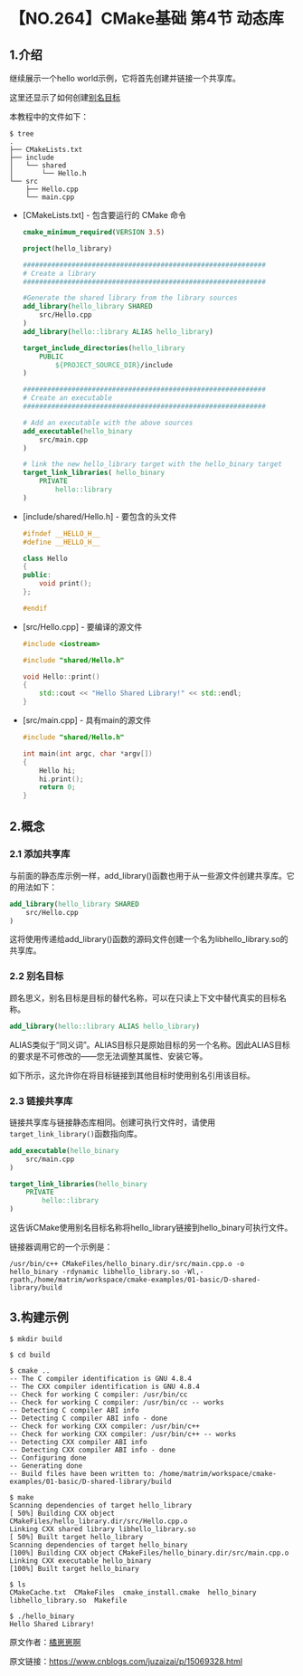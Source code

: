 # 【NO.264】CMake基础 第4节 动态库

## 1.介绍

继续展示一个hello world示例，它将首先创建并链接一个共享库。

这里还显示了如何创建[别名目标](https://cmake.org/cmake/help/v3.0/manual/cmake-buildsystem.7.html#alias-targets)

本教程中的文件如下：

```shell
$ tree
.
├── CMakeLists.txt
├── include
│   └── shared
│       └── Hello.h
└── src
    ├── Hello.cpp
    └── main.cpp
```

- [CMakeLists.txt] - 包含要运行的 CMake 命令

  ```cmake
  cmake_minimum_required(VERSION 3.5)
  
  project(hello_library)
  
  ############################################################
  # Create a library
  ############################################################
  
  #Generate the shared library from the library sources
  add_library(hello_library SHARED 
      src/Hello.cpp
  )
  add_library(hello::library ALIAS hello_library)
  
  target_include_directories(hello_library
      PUBLIC 
          ${PROJECT_SOURCE_DIR}/include
  )
  
  ############################################################
  # Create an executable
  ############################################################
  
  # Add an executable with the above sources
  add_executable(hello_binary
      src/main.cpp
  )
  
  # link the new hello_library target with the hello_binary target
  target_link_libraries( hello_binary
      PRIVATE 
          hello::library
  )
  ```

- [include/shared/Hello.h] - 要包含的头文件

  ```cpp
  #ifndef __HELLO_H__
  #define __HELLO_H__
  
  class Hello
  {
  public:
      void print();
  };
  
  #endif
  ```

- [src/Hello.cpp] - 要编译的源文件

  ```cpp
  #include <iostream>
  
  #include "shared/Hello.h"
  
  void Hello::print()
  {
      std::cout << "Hello Shared Library!" << std::endl;
  }
  ```

- [src/main.cpp] - 具有main的源文件

  ```cpp
  #include "shared/Hello.h"
  
  int main(int argc, char *argv[])
  {
      Hello hi;
      hi.print();
      return 0;
  }
  ```

## 2.概念

### 2.1 添加共享库

与前面的静态库示例一样，add_library()函数也用于从一些源文件创建共享库。它的用法如下：

```cmake
add_library(hello_library SHARED
    src/Hello.cpp
)
```

这将使用传递给add_library()函数的源码文件创建一个名为libhello_library.so的共享库。

### 2.2 别名目标

顾名思义，别名目标是目标的替代名称，可以在只读上下文中替代真实的目标名称。

```cmake
add_library(hello::library ALIAS hello_library)
```

ALIAS类似于“同义词”。ALIAS目标只是原始目标的另一个名称。因此ALIAS目标的要求是不可修改的——您无法调整其属性、安装它等。

如下所示，这允许你在将目标链接到其他目标时使用别名引用该目标。

### 2.3 链接共享库

链接共享库与链接静态库相同。创建可执行文件时，请使用`target_link_library()`函数指向库。

```cmake
add_executable(hello_binary
    src/main.cpp
)

target_link_libraries(hello_binary
    PRIVATE
        hello::library
)
```

这告诉CMake使用别名目标名称将hello_library链接到hello_binary可执行文件。

链接器调用它的一个示例是：

```shell
/usr/bin/c++ CMakeFiles/hello_binary.dir/src/main.cpp.o -o hello_binary -rdynamic libhello_library.so -Wl,-rpath,/home/matrim/workspace/cmake-examples/01-basic/D-shared-library/build
```

## 3.构建示例

```shell
$ mkdir build

$ cd build

$ cmake ..
-- The C compiler identification is GNU 4.8.4
-- The CXX compiler identification is GNU 4.8.4
-- Check for working C compiler: /usr/bin/cc
-- Check for working C compiler: /usr/bin/cc -- works
-- Detecting C compiler ABI info
-- Detecting C compiler ABI info - done
-- Check for working CXX compiler: /usr/bin/c++
-- Check for working CXX compiler: /usr/bin/c++ -- works
-- Detecting CXX compiler ABI info
-- Detecting CXX compiler ABI info - done
-- Configuring done
-- Generating done
-- Build files have been written to: /home/matrim/workspace/cmake-examples/01-basic/D-shared-library/build

$ make
Scanning dependencies of target hello_library
[ 50%] Building CXX object CMakeFiles/hello_library.dir/src/Hello.cpp.o
Linking CXX shared library libhello_library.so
[ 50%] Built target hello_library
Scanning dependencies of target hello_binary
[100%] Building CXX object CMakeFiles/hello_binary.dir/src/main.cpp.o
Linking CXX executable hello_binary
[100%] Built target hello_binary

$ ls
CMakeCache.txt  CMakeFiles  cmake_install.cmake  hello_binary  libhello_library.so  Makefile

$ ./hello_binary
Hello Shared Library!
```

原文作者：[橘崽崽啊](https://www.cnblogs.com/juzaizai/)

原文链接：https://www.cnblogs.com/juzaizai/p/15069328.html